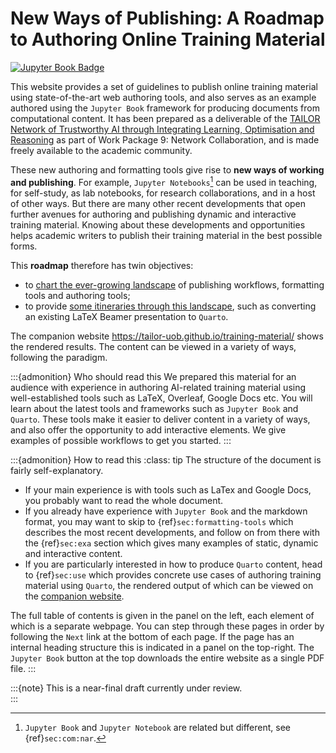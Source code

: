 # New Ways of Publishing: A Roadmap to Authoring Online Training Material

[![Jupyter Book Badge](https://jupyterbook.org/badge.svg)](assets/documents/nwop_book.pdf)

This website provides a set of guidelines to publish online training material
using state-of-the-art web authoring tools, and also serves as an example authored 
using the `Jupyter Book` framework for producing documents from computational content.
It has been prepared as a deliverable of the 
[TAILOR Network of Trustworthy AI through Integrating Learning, Optimisation and Reasoning](https://tailor-network.eu) 
as part of Work Package 9: Network Collaboration, 
and is made freely available to the academic community. 

These new authoring and formatting tools give rise to **new ways of working and publishing**. 
For example, `Jupyter Notebooks`[^jupyter] can be used in teaching, for self-study, as lab notebooks, for research collaborations, and in a host of other ways. 
But there are many other recent developments that open further avenues for authoring and publishing dynamic and interactive training material. 
Knowing about these developments and opportunities helps academic writers to publish their training material in the best possible forms. 

[^jupyter]:  `Jupyter Book` and `Jupyter Notebook` are related but different, see {ref}`sec:com:nar`.

This **roadmap** therefore has twin objectives: 
- to [chart the ever-growing landscape](sec:intro) of publishing workflows, formatting tools and authoring tools; 
- to provide [some itineraries through this landscape](sec:use), such as converting an existing LaTeX Beamer presentation to `Quarto`. 

The companion website https://tailor-uob.github.io/training-material/ shows the rendered results. 
The content can be viewed in a variety of ways, following the [](sec:SIMO) paradigm. 

:::{admonition} Who should read this
We prepared this material for an audience with experience in authoring AI-related training material using well-established tools such as LaTeX, Overleaf, Google Docs etc. You will learn about the latest tools and frameworks such as `Jupyter Book` and `Quarto`. These tools make it easier to deliver content in a variety of ways, and also offer the opportunity to add interactive elements. We give examples of possible workflows to get you started. 
:::

:::{admonition} How to read this
:class: tip
The structure of the document is fairly self-explanatory. 
- If your main experience is with tools such as LaTex and Google Docs, you probably want to read the whole document. 
- If you already have experience with `Jupyter Book` and the markdown format, you may want to skip to {ref}`sec:formatting-tools` which describes the most recent developments, and follow on from there with the {ref}`sec:exa` section which gives many examples of static, dynamic and interactive content. 
- If you are particularly interested in how to produce `Quarto` content, head to {ref}`sec:use` which provides concrete use cases of authoring training material using `Quarto`,
the rendered output of which can be viewed on the [companion website](https://tailor-uob.github.io/training-material/).

The full table of contents is given in the panel on the left, each element of which is a separate webpage. 
You can step through these pages in order by following the `Next` link at the bottom of each page. 
If the page has an internal heading structure this is indicated in a panel on the top-right. 
The `Jupyter Book` button at the top downloads the entire website as a single PDF file. 
:::

:::{note} This is a near-final draft currently under review.  
:::
